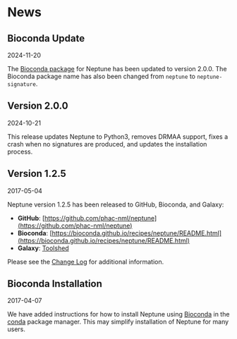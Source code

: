 # News

## Bioconda Update

2024-11-20

The [Bioconda package](https://bioconda.github.io/recipes/neptune-signature/README.html) for Neptune has been updated to version 2.0.0. The Bioconda package name has also been changed from `neptune` to `neptune-signature`.

## Version 2.0.0

2024-10-21

This release updates Neptune to Python3, removes DRMAA support, fixes a crash when no signatures are produced, and updates the installation process.

## Version 1.2.5

2017-05-04

Neptune version 1.2.5 has been released to GitHub, Bioconda, and Galaxy:

* **GitHub**: [https://github.com/phac-nml/neptune](https://github.com/phac-nml/neptune)
* **Bioconda**: [https://bioconda.github.io/recipes/neptune/README.html](https://bioconda.github.io/recipes/neptune/README.html)
* **Galaxy**: [Toolshed](https://toolshed.g2.bx.psu.edu/repository?repository_id=a8304940589f4e95&changeset_revision=e2725e0b0113)

Please see the [Change Log](CHANGELOG) for additional information.

## Bioconda Installation

2017-04-07

We have added instructions for how to install Neptune using [Bioconda](https://bioconda.github.io/) in the [conda](https://conda.io/docs/intro.html) package manager. This may simplify installation of Neptune for many users.


